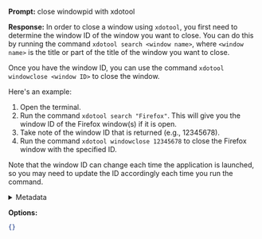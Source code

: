 **Prompt:**
close windowpid with xdotool

**Response:**
In order to close a window using `xdotool`, you first need to determine the window ID of the window you want to close. You can do this by running the command `xdotool search <window name>`, where `<window name>` is the title or part of the title of the window you want to close.

Once you have the window ID, you can use the command `xdotool windowclose <window ID>` to close the window.

Here's an example:

1. Open the terminal.
2. Run the command `xdotool search "Firefox"`. This will give you the window ID of the Firefox window(s) if it is open.
3. Take note of the window ID that is returned (e.g., 12345678).
4. Run the command `xdotool windowclose 12345678` to close the Firefox window with the specified ID.

Note that the window ID can change each time the application is launched, so you may need to update the ID accordingly each time you run the command.

<details><summary>Metadata</summary>

- Duration: 7522 ms
- Datetime: 2023-07-20T16:08:57.269441
- Model: gpt-3.5-turbo-0613

</details>

**Options:**
```json
{}
```

